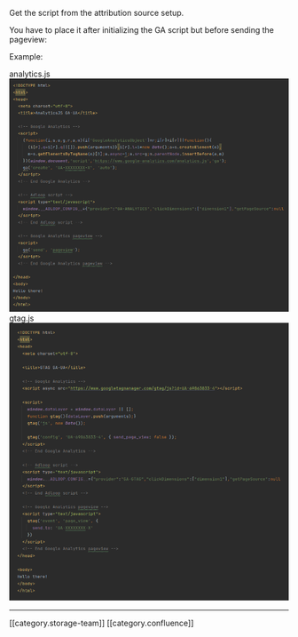 Get the script from the attribution source setup.

You have to place it after initializing the GA script but before sending the pageview:

Example:

analytics.js![](images/storage/setup_doc_7.png)gtag.js![](images/storage/setup_doc_8.png)



*****

[[category.storage-team]] 
[[category.confluence]] 
